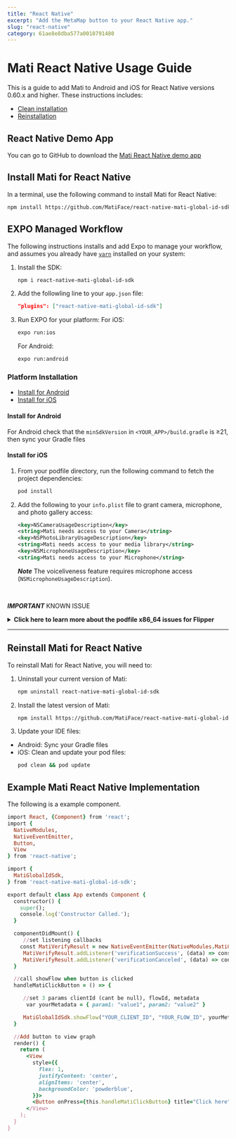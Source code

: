```yaml
---
title: "React Native"
excerpt: "Add the MetaMap button to your React Native app."
slug: "react-native"
category: 61ae8e8dba577a0010791480
---
```


# Mati React Native Usage Guide

This is a guide to add Mati to Android and iOS for React Native versions 0.60.x and higher. These instructions includes:
* [Clean installation](#install-mati-for-react-native)
* [Reinstallation](#reinstall-mati-for-react-native)

## React Native Demo App

You can go to GitHub to download the [Mati React Native demo app](https://github.com/GetMati/mati-mobile-examples/tree/main/reactNativeDemoApp)

## Install Mati for React Native

In a terminal, use the following command to install Mati for React Native:

```bash
npm install https://github.com/MatiFace/react-native-mati-global-id-sdk.git --save
```

## EXPO Managed Workflow

The following instructions installs and add Expo to manage your workflow, and assumes you already have [`yarn`](https://classic.yarnpkg.com/lang/en/docs/install/) installed on your system:
1. Install the SDK:
	```bash
	npm i react-native-mati-global-id-sdk
	```
2. Add the followling line to your `app.json` file:
	```json
	"plugins": ["react-native-mati-global-id-sdk"]
	```
3. Run EXPO for your platform:
	For iOS:
	```bash
	expo run:ios
	```
	For Android:
	```bash
	expo run:android
	```


### Platform Installation
* [Install for Android](#install-for-android)
* [Install for iOS](#install-for-ios)

#### Install for Android

For Android check that the `minSdkVersion` in `<YOUR_APP>/build.gradle` is &#8805;21, then sync your Gradle files


#### Install for iOS

1. From your podfile directory, run the following command to fetch the project dependencies:
   ```bash
   pod install
   ```
1. Add the following to your `info.plist` file to grant camera, microphone, and photo gallery access:

   ```xml
   <key>NSCameraUsageDescription</key>
   <string>Mati needs access to your Camera</string>
   <key>NSPhotoLibraryUsageDescription</key>
   <string>Mati needs access to your media library</string>
   <key>NSMicrophoneUsageDescription</key>
   <string>Mati needs access to your Microphone</string>
   ```
   _**Note**_ The voiceliveness feature requires microphone access (`NSMicrophoneUsageDescription`).
<br/>

   _**IMPORTANT**_ KNOWN ISSUE
   <details><summary><b>Click here to learn more about the podfile x86_64 issues for Flipper</b></summary>
   <p>

   You may see an x86_64 error similar to the following:
	   
   ```
   /Flipper/xplat/Flipper/FlipperRSocketResponder.cpp normal x86_64 c++ com.apple.compilers.llvm.clang.1_0.compiler
   ```
   This error is because React Native does not support Flipper (included by default), so you must remove Flipper.

   ##### Remove Flipper

   1. In your podfile:
      * Replace
          `use_flipper!` or `use-flipper!()`
          with
          `use_frameworks!`

      * For React Native v0.64+ replace:
        ```ruby
         post_install do |installer|
          react_native_post_install(installer)
         end
         ```
         with
         ```ruby
         post_install do |installer|
          react_native_post_install(installer)

           installer.pods_project.targets.each do |target|
             target.build_configurations.each do |config|
               config.build_settings['BUILD_LIBRARY_FOR_DISTRIBUTION'] = 'YES'
             end

             if (target.name&.eql?('FBReactNativeSpec'))
               target.build_phases.each do |build_phase|
                 if (build_phase.respond_to?(:name) && build_phase.name.eql?('[CP-User] Generate Specs'))
                   target.build_phases.move(build_phase, 0)
                 end
               end
             end
           end
         end
         ```

   1. Then run the following commands in your terminal:
    ```bash
    pod clean
    pod install
    ```

   ##### Learn More About the Issue
   * Flipper https://github.com/facebook/react-native/issues/29984
   * 0.64 FBReactNativeSpec https://github.com/facebook/react-native/issues/31034

   ##### Example Mati Podfiles on GitHub
   * [Podfile Version 0.60+](https://github.com/GetMati/mati-mobile-examples/blob/main/reactnative-podexamples/Podfile_063)
   * [Podfile Version 0.64](https://github.com/GetMati/mati-mobile-examples/blob/main/reactnative-podexamples/Podfile_064)

   </p>
   </details>
   
---

## Reinstall Mati for React Native

To reinstall Mati for React Native, you will need to:

1. Uninstall your current version of Mati:
    ```bash
    npm uninstall react-native-mati-global-id-sdk
    ```
1. Install the latest version of Mati:
    ```bash
    npm install https://github.com/MatiFace/react-native-mati-global-id-sdk.git --save
    ```
1. Update your IDE files:
  * Android: Sync your Gradle files
  * iOS: Clean and update your pod files:
      ```bash
      pod clean && pod update
      ```

## Example Mati React Native Implementation

The following is a example component.

```ruby
import React, {Component} from 'react';
import {
  NativeModules,
  NativeEventEmitter,
  Button,
  View
} from 'react-native';

import {
  MatiGlobalIdSdk,
} from 'react-native-mati-global-id-sdk';

export default class App extends Component {
  constructor() {
    super();
    console.log('Constructor Called.');
  }

  componentDidMount() {
	 //set listening callbacks
  	const MatiVerifyResult = new NativeEventEmitter(NativeModules.MatiGlobalIdSdk)
 	 MatiVerifyResult.addListener('verificationSuccess', (data) => console.log(data))
 	 MatiVerifyResult.addListener('verificationCanceled', (data) => console.log(data))
  }

  //call showFlow when button is clicked
  handleMatiClickButton = () => {

	 //set 3 params clientId (cant be null), flowId, metadata
  	  var yourMetadata = { param1: "value1", param2: "value2" }

   	 MatiGlobalIdSdk.showFlow("YOUR_CLIENT_ID", "YOUR_FLOW_ID", yourMetadata);
  }

  //Add button to view graph
  render() {
    return (
      <View
        style={{
          flex: 1,
          justifyContent: 'center',
          alignItems: 'center',
          backgroundColor: 'powderblue',
        }}>
        <Button onPress={this.handleMatiClickButton} title="Click here"/>
      </View>
    );
  }
}


```
